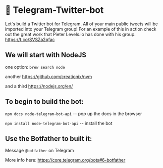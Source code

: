 # 🤖 Telegram-Twitter-bot

Let's build a Twitter bot for Telegram.  All of your main public tweets will be imported into your Telegram group! For an example of this in action check out the great work that Pieter Levels.io has done with his group. https://t.co/SVSZa2qfac


## We will start with NodeJS

one option: `brew search node`

another https://github.com/creationix/nvm

and a third https://nodejs.org/en/


## To begin to build the bot:

`npm docs node-telegram-bot-api` -- pop up the docs in the browser

`npm install node-telegram-bot-api` -- install the bot




## Use the Botfather to built it:

Message `@botfather` on Telegram

More info here: https://core.telegram.org/bots#6-botfather

